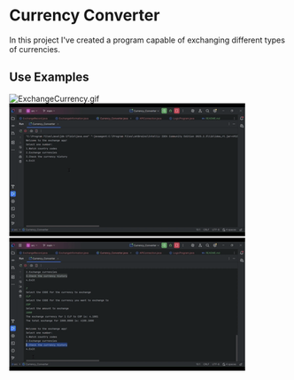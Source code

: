 # Currency Converter

In this project I've created a program 
capable of exchanging different types of currencies. 

## Use Examples
![ExchangeCurrency.gif](ExchangeCurrency.gif)
![WatchCountryCodes.gif](WatchCountryCodes.gif)
![WatchHistory_and_exit.gif](WatchHistory_and_exit.gif)